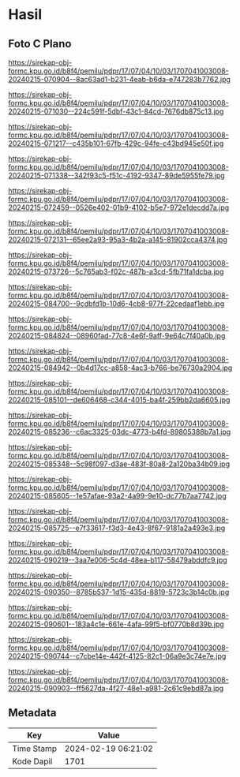 # Hasil

## Foto C Plano

https://sirekap-obj-formc.kpu.go.id/b8f4/pemilu/pdpr/17/07/04/10/03/1707041003008-20240215-070904--8ac63ad1-b231-4eab-b6da-e747283b7762.jpg

https://sirekap-obj-formc.kpu.go.id/b8f4/pemilu/pdpr/17/07/04/10/03/1707041003008-20240215-071030--224c591f-5dbf-43c1-84cd-7676db875c13.jpg

https://sirekap-obj-formc.kpu.go.id/b8f4/pemilu/pdpr/17/07/04/10/03/1707041003008-20240215-071217--c435b101-67fb-429c-94fe-c43bd945e50f.jpg

https://sirekap-obj-formc.kpu.go.id/b8f4/pemilu/pdpr/17/07/04/10/03/1707041003008-20240215-071338--342f93c5-f51c-4192-9347-89de5955fe79.jpg

https://sirekap-obj-formc.kpu.go.id/b8f4/pemilu/pdpr/17/07/04/10/03/1707041003008-20240215-072459--0526e402-01b9-4102-b5e7-972e1decdd7a.jpg

https://sirekap-obj-formc.kpu.go.id/b8f4/pemilu/pdpr/17/07/04/10/03/1707041003008-20240215-072131--65ee2a93-95a3-4b2a-a145-81902cca4374.jpg

https://sirekap-obj-formc.kpu.go.id/b8f4/pemilu/pdpr/17/07/04/10/03/1707041003008-20240215-073726--5c765ab3-f02c-487b-a3cd-5fb71fa1dcba.jpg

https://sirekap-obj-formc.kpu.go.id/b8f4/pemilu/pdpr/17/07/04/10/03/1707041003008-20240215-084700--9cdbfd1b-10d6-4cb8-977f-22cedaaf1ebb.jpg

https://sirekap-obj-formc.kpu.go.id/b8f4/pemilu/pdpr/17/07/04/10/03/1707041003008-20240215-084824--08960fad-77c8-4e6f-9aff-9e64c7f40a0b.jpg

https://sirekap-obj-formc.kpu.go.id/b8f4/pemilu/pdpr/17/07/04/10/03/1707041003008-20240215-084942--0b4d17cc-a858-4ac3-b766-be76730a2904.jpg

https://sirekap-obj-formc.kpu.go.id/b8f4/pemilu/pdpr/17/07/04/10/03/1707041003008-20240215-085101--de606468-c344-4015-ba4f-259bb2da6605.jpg

https://sirekap-obj-formc.kpu.go.id/b8f4/pemilu/pdpr/17/07/04/10/03/1707041003008-20240215-085236--c6ac3325-03dc-4773-b4fd-89805388b7a1.jpg

https://sirekap-obj-formc.kpu.go.id/b8f4/pemilu/pdpr/17/07/04/10/03/1707041003008-20240215-085348--5c98f097-d3ae-483f-80a8-2a120ba34b09.jpg

https://sirekap-obj-formc.kpu.go.id/b8f4/pemilu/pdpr/17/07/04/10/03/1707041003008-20240215-085605--1e57afae-93a2-4a99-9e10-dc77b7aa7742.jpg

https://sirekap-obj-formc.kpu.go.id/b8f4/pemilu/pdpr/17/07/04/10/03/1707041003008-20240215-085725--e7f33617-f3d3-4e43-8f67-9181a2a493e3.jpg

https://sirekap-obj-formc.kpu.go.id/b8f4/pemilu/pdpr/17/07/04/10/03/1707041003008-20240215-090219--3aa7e006-5c4d-48ea-b117-58479abddfc9.jpg

https://sirekap-obj-formc.kpu.go.id/b8f4/pemilu/pdpr/17/07/04/10/03/1707041003008-20240215-090350--8785b537-1d15-435d-8819-5723c3b14c0b.jpg

https://sirekap-obj-formc.kpu.go.id/b8f4/pemilu/pdpr/17/07/04/10/03/1707041003008-20240215-090601--183a4c1e-661e-4afa-99f5-bf0770b8d39b.jpg

https://sirekap-obj-formc.kpu.go.id/b8f4/pemilu/pdpr/17/07/04/10/03/1707041003008-20240215-090744--c7cbe14e-442f-4125-82c1-06a9e3c74e7e.jpg

https://sirekap-obj-formc.kpu.go.id/b8f4/pemilu/pdpr/17/07/04/10/03/1707041003008-20240215-090903--ff5627da-4f27-48e1-a981-2c61c9ebd87a.jpg


## Metadata

| Key        | Value               |
| ---------- | ------------------- |
| Time Stamp | 2024-02-19 06:21:02 |
| Kode Dapil | 1701                |



